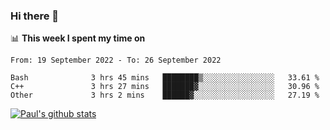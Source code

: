 ### Hi there 👋

📊 **This week I spent my time on**
<!--START_SECTION:waka-->

```text
From: 19 September 2022 - To: 26 September 2022

Bash              3 hrs 45 mins   ████████▒░░░░░░░░░░░░░░░░   33.61 %
C++               3 hrs 27 mins   ███████▓░░░░░░░░░░░░░░░░░   30.96 %
Other             3 hrs 2 mins    ██████▓░░░░░░░░░░░░░░░░░░   27.19 %
```

<!--END_SECTION:waka-->


[![Paul's github stats](https://github-readme-stats.vercel.app/api?username=mickeyouyou&theme=dracula&show_icons=true)](https://github.com/anuraghazra/github-readme-stats)
